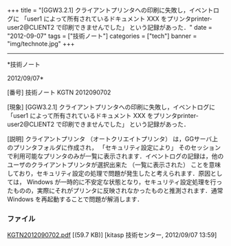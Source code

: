 ﻿+++
title = "[GGW3.2.1] クライアントプリンタへの印刷に失敗し，イベントログに 「user1 によって所有されているドキュメント XXX をプリンタprinter-user2@CLIENT2 で印刷できませんでした」 という記録があった．"
date = "2012-09-07"
tags = ["技術ノート"]
categories = ["tech"]
banner = "img/technote.jpg"
+++

-----------------------------------------------------------------------------------------------------------------------------

*技術ノート

2012/09/07*


[番号]
技術ノート KGTN 2012090702

[現象]
[GGW3.2.1] クライアントプリンタへの印刷に失敗し，イベントログに
「user1 によって所有されているドキュメント XXX
をプリンタprinter-user2@CLIENT2 で印刷できませんでした」
という記録があった．

[説明]
クライアントプリンタ （オートクリエイトプリンタ）
は，GGサーバ上のプリンタフォルダに作成され， 「セキュリティ設定により」
そのセッションで利用可能なプリンタのみが一覧に表示されます．イベントログの記録は，他のユーザのクライアントプリンタが選択出来た
（一覧に表示された）
ことを意味しており，セキュリティ設定の処理で問題が発生したと考えられます．原因としては，
Windows
が一時的に不安定な状態となり，セキュリティ設定処理を行ったものの，実際にそれがプリンタに反映されなかったものと推測されます．通常
Windows を再起動することで問題が解消します．


### ファイル

 
 


[KGTN2012090702.pdf](http://techreport.kitasp.net/attachments/download/991/KGTN2012090702.pdf)
 [(59.7 KB)] [kitasp 技術センター, 2012/09/07
13:59]


 


 

